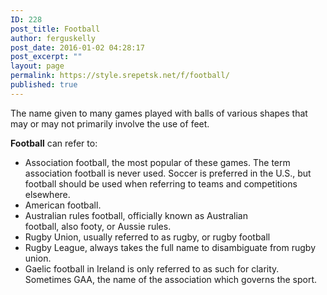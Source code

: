 ```yaml
---
ID: 228
post_title: Football
author: ferguskelly
post_date: 2016-01-02 04:28:17
post_excerpt: ""
layout: page
permalink: https://style.srepetsk.net/f/football/
published: true
---
```

The name given to many games played with balls of various shapes that may or may not primarily involve the use of feet.

<strong>Football</strong> can refer to:
<ul>
	<li>Association football, the most popular of these games. The term association football is never used. Soccer is preferred in the U.S., but football should be used when referring to teams and competitions elsewhere.</li>
	<li>American football.</li>
	<li>Australian rules football, officially known as Australian football, also footy, or Aussie rules.</li>
	<li>Rugby Union, usually referred to as rugby, or rugby football</li>
	<li>Rugby League, always takes the full name to disambiguate from rugby union.</li>
	<li>Gaelic football in Ireland is only referred to as such for clarity. Sometimes GAA, the name of the association which governs the sport.</li>
</ul>